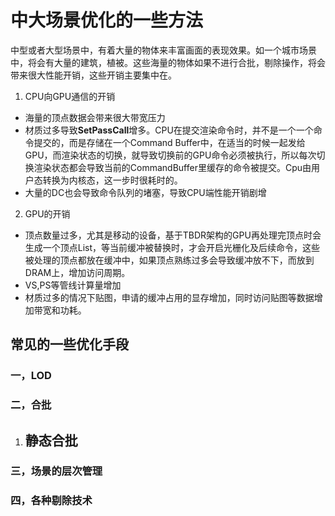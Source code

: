 # 中大场景优化的一些方法

中型或者大型场景中，有着大量的物体来丰富画面的表现效果。如一个城市场景中，将会有大量的建筑，植被。这些海量的物体如果不进行合批，剔除操作，将会带来很大性能开销，这些开销主要集中在。
1. CPU向GPU通信的开销

  - 海量的顶点数据会带来很大带宽压力
  - 材质过多导致**SetPassCall**增多。CPU在提交渲染命令时，并不是一个一个命令提交的，而是存储在一个Command Buffer中，在适当的时候一起发给GPU，而渲染状态的切换，就导致切换前的GPU命令必须被执行，所以每次切换渲染状态都会导致当前的CommandBuffer里缓存的命令被提交。Cpu由用户态转换为内核态，这一步时很耗时的。
  - 大量的DC也会导致命令队列的堵塞，导致CPU端性能开销剧增
2. GPU的开销
  - 顶点数量过多，尤其是移动的设备，基于TBDR架构的GPU再处理完顶点时会生成一个顶点List，等当前缓冲被替换时，才会开启光栅化及后续命令，这些被处理的顶点都放在缓冲中，如果顶点熟练过多会导致缓冲放不下，而放到DRAM上，增加访问周期。
  - VS,PS等管线计算量增加
  - 材质过多的情况下贴图，申请的缓冲占用的显存增加，同时访问贴图等数据增加带宽和功耗。

## 常见的一些优化手段

### 一，LOD

### 二，合批

1. 静态合批
   - 

### 三，场景的层次管理

### 四，各种剔除技术